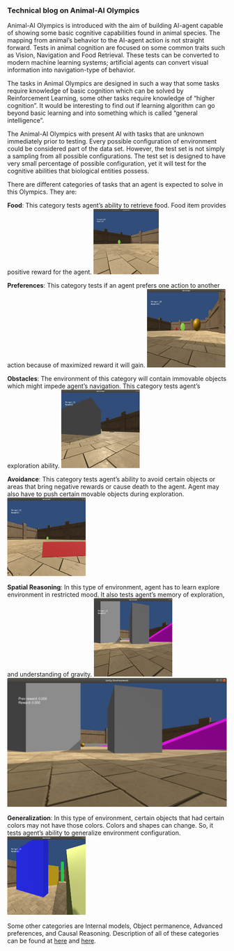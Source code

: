 ### Technical blog on Animal-AI Olympics

Animal-AI Olympics is introduced with the aim of building AI-agent capable of showing some basic cognitive capabilities found in animal species. The mapping from animal’s behavior to the AI-agent action is not straight forward. Tests in animal cognition are focused on some common traits such as Vision, Navigation and Food Retrieval. These tests can be converted to modern machine learning systems; artificial agents can convert visual information into navigation-type of behavior.

The tasks in Animal Olympics are designed in such a way that some tasks require knowledge of basic cognition which can be solved by Reinforcement Learning, some other tasks require knowledge of “higher cognition”. It would be interesting to find out if learning algorithm can go beyond basic learning and into something which is called “general intelligence”.

The Animal-AI Olympics with present AI with tasks that are unknown immediately prior to testing. Every possible configuration of environment could be considered part of the data set. However, the test set is not simply a sampling from all possible configurations. The test set is designed to have very small percentage of possible configuration, yet it will test for the cognitive abilities that biological entities possess.

There are different categories of tasks that an agent is expected to solve in this Olympics. They are:

**Food**: This category tests agent’s ability to retrieve food. Food item provides positive reward for the agent.
<img src="/images/animal_ai_blog/1-Food.png" width="150" height="150">

**Preferences**: This category tests if an agent prefers one action to another action because of maximized reward it will gain.
<img src="/images/animal_ai_blog/2-Preferences.png" width="180" height="180">

**Obstacles**: The environment of this category will contain immovable objects which might impede agent’s navigation. This category tests agent’s exploration ability.
<img src="/images/animal_ai_blog/3-Obstacles.png" width="180" height="180">

**Avoidance**: This category tests agent’s ability to avoid certain objects or areas that bring negative rewards or cause death to the agent. Agent may also have to push certain movable objects during exploration.
<img src="/images/animal_ai_blog/4-Avoidance.png" width="180" height="180">

**Spatial Reasoning**: In this type of environment, agent has to learn explore environment in restricted mood. It also tests agent’s memory of exploration, and understanding of gravity.
<img src="/images/animal_ai_blog/5-SpatialReasoning.png" width="180" height="180">
![Spatial Reasoning](/images/animal_ai_blog/5-SpatialReasoning.png)

**Generalization**: In this type of environment, certain objects that had certain colors may not have those colors. Colors and shapes can change. So, it tests agent’s ability to generalize environment configuration.
<img src="/images/animal_ai_blog/6-Generalization.png" width="180" height="180">

Some other categories are Internal models, Object permanence, Advanced preferences, and Causal Reasoning. Description of all of these categories can be found at [here](https://www.mdcrosby.com/blog/animalaieval.html) and [here]( https://mdcrosby.com/blog/animalai2.html).




